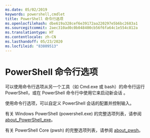 ```yaml
---
ms.date: 05/02/2019
keywords: powershell,cmdlet
title: PowerShell 命令行选项
ms.openlocfilehash: dbe619a328cef6e39172aa220297e5b6bc2683a1
ms.sourcegitcommit: 2aec310ad0c0b048400cb56f6fa64c1e554c812a
ms.translationtype: HT
ms.contentlocale: zh-CN
ms.lasthandoff: 05/23/2020
ms.locfileid: "83809513"
---
```

# <a name="powershell-command-line-options"></a>PowerShell 命令行选项

可以使用命令行选项从另一个工具（如 Cmd.exe 或 bash）的命令行运行 PowerShell，或在 PowerShell 命令行中使用它来启动新会话   。

使用命令行选项，可以自定义 PowerShell 会话的配置并控制输入。

有关 Windows PowerShell (powershell.exe) 的完整选项列表，请参阅 [about_PowerShell_exe](/powershell/module/Microsoft.PowerShell.Core/About/about_PowerShell_exe?view=powershell-5.1)。

有关 PowerShell Core (pwsh) 的完整选项列表，请参阅 [about_pwsh](/powershell/module/Microsoft.PowerShell.Core/About/about_pwsh)。
